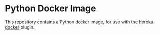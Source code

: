 # Python Docker Image

This repository contains a Python docker image, for use with the
[heroku-docker](https://github.com/heroku/heroku-docker) plugin.

